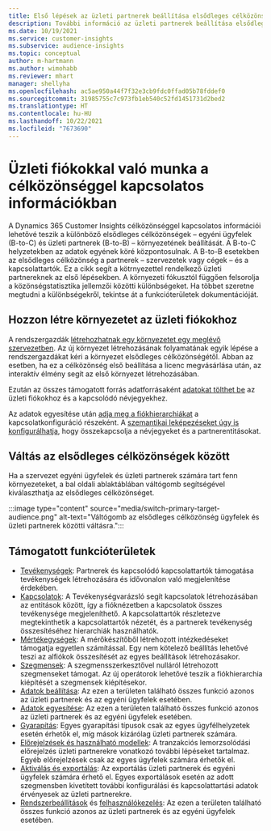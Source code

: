 ```yaml
---
title: Első lépések az üzleti partnerek beállítása elsődleges célközönségként szolgáltatással
description: További információ az üzleti partnerek beállítása elsődleges célközönségként Dynamics 365 Customer Insights szolgáltatásról.
ms.date: 10/19/2021
ms.service: customer-insights
ms.subservice: audience-insights
ms.topic: conceptual
author: m-hartmann
ms.author: wimohabb
ms.reviewer: mhart
manager: shellyha
ms.openlocfilehash: ac5ae950a44f7f32e3cb9fdc0ffad05b78fddef0
ms.sourcegitcommit: 31985755c7c973fb1eb540c52fd1451731d2bed2
ms.translationtype: HT
ms.contentlocale: hu-HU
ms.lasthandoff: 10/22/2021
ms.locfileid: "7673690"
---
```

# <a name="work-with-business-accounts-in-audience-insights"></a>Üzleti fiókokkal való munka a célközönséggel kapcsolatos információkban

A Dynamics 365 Customer Insights célközönséggel kapcsolatos információi lehetővé teszik a különböző elsődleges célközönségek – egyéni ügyfelek (B-to-C) és üzleti partnerek (B-to-B) – környezetének beállítását. A B-to-C helyzetekben az adatok egyének köré központosulnak. A B-to-B esetekben az elsődleges célközönség a partnerek – szervezetek vagy cégek – és a kapcsolattartók. Ez a cikk segít a kötrnyezettel rendelkező üzleti partnereknek az első lépésekben. A környezeti fókusztól függően felsorolja a közönségstatisztika jellemzői közötti különbségeket. Ha többet szeretne megtudni a különbségekről, tekintse át a funkcióterületek dokumentációját. 

## <a name="create-an-environment-for-business-accounts"></a>Hozzon létre környezetet az üzleti fiókokhoz

A rendszergazdák [létrehozhatnak egy környezetet egy meglévő szervezetben](create-environment.md). Az új környezet létrehozásának folyamatának egyik lépése a rendszergazdákat kéri a környezet elsődleges célközönségétől. Abban az esetben, ha ez a célközönség első beállítása a licenc megvásárlása után, az interaktív élmény segít az első környezet létrehozásában.

Ezután az összes támogatott forrás adatforrásaként [adatokat tölthet be](data-sources.md) az üzleti fiókokhoz és a kapcsolódó névjegyekhez.

Az adatok egyesítése után [adja meg a fiókhierarchiákat](relationships.md#set-up-account-hierarchies) a kapcsolatkonfiguráció részeként. A [szemantikai leképezéseket úgy is konfigurálhatja](semantic-mappings.md), hogy összekapcsolja a névjegyeket és a partnerentitásokat. 

## <a name="switch-between-primary-target-audience"></a>Váltás az elsődleges célközönségek között

Ha a szervezet egyéni ügyfelek és üzleti partnerek számára tart fenn környezeteket, a bal oldali ablaktáblában váltógomb segítségével kiválaszthatja az elsődleges célközönséget.

:::image type="content" source="media/switch-primary-target-audience.png" alt-text="Váltógomb az elsődleges célközönség ügyfelek és üzleti partnerek közötti váltásra.":::

## <a name="supported-feature-areas"></a>Támogatott funkcióterületek

- [Tevékenységek](activities.md): Partnerek és kapcsolódó kapcsolattartók támogatása tevékenységek létrehozására és idővonalon való megjelenítése érdekében.
- [Kapcsolatok](relationships.md): A Tevékenységvarázsló segít kapcsolatok létrehozásában az entitások között, így a fióknézetben a kapcsolatok összes tevékenysége megjeleníthető. A kapcsolattartók részletezve megtekinthetik a kapcsolattartók nézetét, és a partnerek tevékenység összesítéséhez hierarchiák használhatók.
- [Mértékegységek](measures.md): A mérőkészítőből létrehozott intézkedéseket támogatja egyetlen számítással. Egy nem kötelező beállítás lehetővé teszi az alfiókok összesítését az egyes beállítások létrehozásakor.
- [Szegmensek](segments.md): A szegmensszerkesztővel nulláról létrehozott szegmenseket támogat. Az új operátorok lehetővé teszik a fiókhierarchia kiépítését a szegmensek kiépítésekor.
- [Adatok beállítása](data-sources.md): Az ezen a területen található összes funkció azonos az üzleti partnerek és az egyéni ügyfelek esetében.
- [Adatok egyesítése](data-unification.md): Az ezen a területen található összes funkció azonos az üzleti partnerek és az egyéni ügyfelek esetében.
- [Gyarapítás](enrichment-hub.md): Egyes gyarapítási típusok csak az egyes ügyfélhelyzetek esetén érhetők el, míg mások kizárólag üzleti partnerek számára.
- [Előrejelzések és használható modellek](predictions-overview.md): A tranzakciós lemorzsolódási előrejelzés üzleti partnerekre vonatkozó további lépéseket tartalmaz. Egyéb előrejelzések csak az egyes ügyfelek számára érhetők el.
- [Aktiválás és exportálás](export-destinations.md): Az exportálás üzleti partnerek és egyéni ügyfelek számára érhető el. Egyes exportálások esetén az adott szegmensben kivetített további konfigurálási és kapcsolattartási adatok érvényesek az üzleti partnerekre.
- [Rendszerbeállítások](system.md) és [felhasználókezelés](permissions.md): Az ezen a területen található összes funkció azonos az üzleti partnerek és az egyéni ügyfelek esetében.

